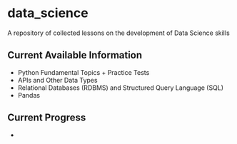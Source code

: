 # data_science
A repository of collected lessons on the development of Data Science skills

## Current Available Information
* Python Fundamental Topics + Practice Tests
* APIs and Other Data Types
* Relational Databases (RDBMS) and Structured Query Language (SQL)
* Pandas

## Current Progress
* 